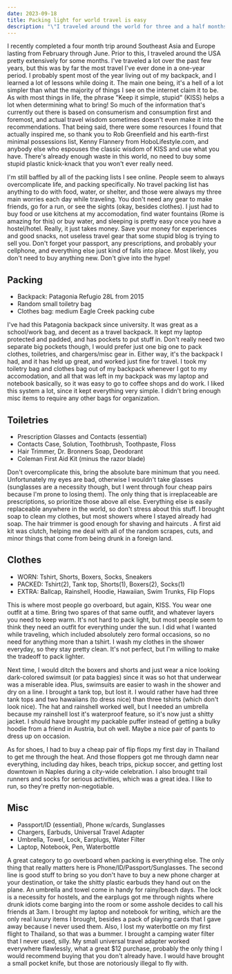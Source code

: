```yaml
---
date: 2023-09-18
title: Packing light for world travel is easy
description: "\"I traveled around the world for three and a half months and only brought one small backpack, and it wasn't difficult.\""
---
```



I recently completed a four month trip around Southeast Asia and Europe lasting from February through June. Prior to this, I traveled around the USA pretty extensively for some months. I've traveled a lot over the past few years, but this was by far the most travel I've ever done in a one-year period. I probably spent most of the year living out of my backpack, and I learned a lot of lessons while doing it. The main one being, it's a hell of a lot simpler than what the majority of things I see on the internet claim it to be. As with most things in life, the phrase "Keep it simple, stupid" (KISS) helps a lot when determining what to bring! So much of the information that's currently out there is based on consumerism and consumption first and foremost, and actual travel wisdom sometimes doesn't even make it into the recommendations. That being said, there were some resources I found that actually inspired me, so thank you to Rob Greenfield and his earth-first minimal possessions list, Kenny Flannery from HoboLifestyle.com, and anybody else who espouses the classic wisdom of KISS and use what you have. There's already enough waste in this world, no need to buy some stupid plastic knick-knack that you won't ever really need. 

I'm still baffled by all of the packing lists I see online. People seem to always overcomplicate life, and packing specifically. No travel packing list has anything to do with food, water, or shelter, and those were always my three main worries each day while traveling. You don't need any gear to make friends, go for a run, or see the sights (okay, besides clothes). I just had to buy food or use kitchens at my accomodation, find water fountains (Rome is amazing for this) or buy water, and sleeping is pretty easy once you have a hostel/hotel. Really, it just takes money. Save your money for experiences and good snacks, not useless travel gear that some stupid blog is trying to sell you. Don't forget your passport, any prescriptions, and probably your cellphone, and everything else just kind of falls into place. Most likely, you don't need to buy anything new. Don't give into the hype!

## Packing
- Backpack: Patagonia Refugio 28L from 2015
- Random small toiletry bag
- Clothes bag: medium Eagle Creek packing cube

I've had this Patagonia backpack since university. It was great as a school/work bag, and decent as a travel backpack. It kept my laptop protected and padded, and has pockets to put stuff in. Don't really need two separate big pockets though, I would prefer just one big one to pack clothes, toiletries, and chargers/misc gear in. Either way, it's the backpack I had, and it has held up great, and worked just fine for travel. I took my toiletry bag and clothes bag out of my backpack whenever I got to my accomodation, and all that was left in my backpack was my laptop and notebook basically, so it was easy to go to coffee shops and do work. I liked this system a lot, since it kept everything very simple. I didn't bring enough misc items to require any other bags for organization.

## Toiletries
- Prescription Glasses and Contacts (essential)
- Contacts Case, Solution, Toothbrush, Toothpaste, Floss
- Hair Trimmer, Dr. Bronners Soap, Deodorant
- Coleman First Aid Kit (minus the razor blade)

Don't overcomplicate this, bring the absolute bare minimum that you need. Unfortunately my eyes are bad, otherwise I wouldn't take glasses (sunglasses are a necessity though, but I went through four cheap pairs because I'm prone to losing them). The only thing that is irreplaceable are prescriptions, so prioritize those above all else. Everything else is easily replaceable anywhere in the world, so don't stress about this stuff. I brought soap to clean my clothes, but most showers where I stayed already had soap. The hair trimmer is good enough for shaving and haircuts . A first aid kit was clutch, helping me deal with all of the random scrapes, cuts, and minor things that come from being drunk in a foreign land.

## Clothes
- WORN: Tshirt, Shorts, Boxers, Socks, Sneakers
- PACKED: Tshirt(2), Tank top, Shorts(1), Boxers(2), Socks(1)
- EXTRA: Ballcap, Rainshell, Hoodie, Hawaiian, Swim Trunks, Flip Flops

This is where most people go overboard, but again, KISS. You wear one outfit at a time. Bring two spares of that same outfit, and whatever layers you need to keep warm. It's not hard to pack light, but most people seem to think they need an outfit for everything under the sun. I did what I wanted while traveling, which included absolutely zero formal occasions, so no need for anything more than a tshirt. I wash my clothes in the shower everyday, so they stay pretty clean. It's not perfect, but I'm willing to make the tradeoff to pack lighter.

Next time, I would ditch the boxers and shorts and just wear a nice looking dark-colored swimsuit (or pata baggies) since it was so hot that underwear was a miserable idea. Plus, swimsuits are easier to wash in the shower and dry on a line. I brought a tank top, but lost it. I would rather have had three tank tops and two hawaiians (to dress nice) than three tshirts (which don't look nice). The hat and rainshell worked well, but I needed an umbrella because my rainshell lost it's waterproof feature, so it's now just a shitty jacket. I should have brought my packable puffer instead of getting a bulky hoodie from a friend in Austria, but oh well. Maybe a nice pair of pants to dress up on occasion.

As for shoes, I had to buy a cheap pair of flip flops my first day in Thailand to get me through the heat. And those floppers got me through damn near everything, including day hikes, beach trips, pickup soccer, and getting lost downtown in Naples during a city-wide celebration. I also brought trail runners and socks for serious activities, which was a great idea. I like to run, so they're pretty non-negotiable.

## Misc
- Passport/ID (essential), Phone w/cards, Sunglasses
- Chargers, Earbuds, Universal Travel Adapter
- Umbrella, Towel, Lock, Earplugs, Water Filter
- Laptop, Notebook, Pen, Waterbottle

A great category to go overboard when packing is everything else. The only thing that really matters here is Phone/ID/Passport/Sunglasses. The second line is good stuff to bring so you don't have to buy a new phone charger at your destination, or take the shitty plastic earbuds they hand out on the plane. An umbrella and towel come in handy for rainy/beach days. The lock is a necessity for hostels, and the earplugs got me through nights where drunk idiots come barging into the room or some asshole decides to call his friends at 3am. I brought my laptop and notebook for writing, which are the only real luxury items I brought, besides a pack of playing cards that I gave away because I never used them. Also, I lost my waterbottle on my first flight to Thailand, so that was a bummer. I brought a camping water filter that I never used, silly. My small universal travel adapter worked everywhere flawlessly, what a great $12 purchase, probably the only thing I would recommend buying that you don't already have. I would have brought a small pocket knife, but those are notoriously illegal to fly with.
